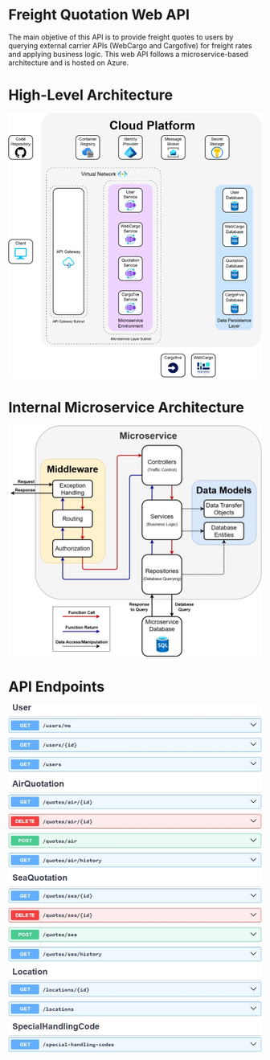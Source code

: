 # Freight Quotation Web API

The main objetive of this API is to provide freight quotes to users by querying external carrier APIs (WebCargo and Cargofive) for freight rates and applying business logic.
This web API follows a microservice-based architecture and is hosted on Azure.

# High-Level Architecture

![](images/HighLevelArchitecture.jpg)

# Internal Microservice Architecture

![](images/InternalMicroserviceArchitecture.jpg)

# API Endpoints

![](images/API_Specification.jpg)

